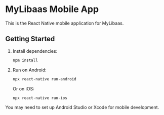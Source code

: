 # MyLibaas Mobile App

This is the React Native mobile application for MyLibaas.

## Getting Started

1. Install dependencies:
   ```bash
   npm install
   ```
2. Run on Android:
   ```bash
   npx react-native run-android
   ```
   Or on iOS:
   ```bash
   npx react-native run-ios
   ```

You may need to set up Android Studio or Xcode for mobile development.

